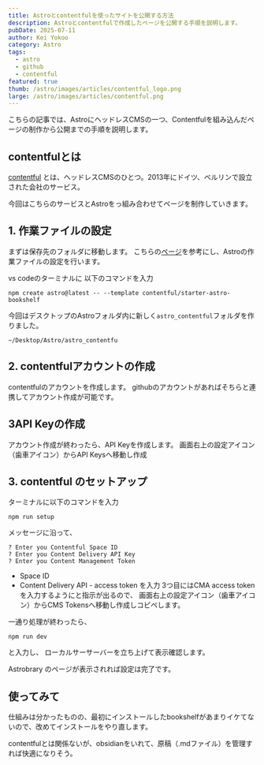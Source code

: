```yaml
---
title: Astroとcontentfulを使ったサイトを公開する方法
description: Astroとcontentfulで作成したページを公開する手順を説明します。
pubDate: 2025-07-11
author: Kei Yokoo
category: Astro
tags:
  - astro
  - github
  - contentful
featured: true
thumb: /astro/images/articles/contentful_logo.png
large: /astro/images/articles/contentful.png
---
```


こちらの記事では、AstroにヘッドレスCMSの一つ、Contentfulを組み込んだページの制作から公開までの手順を説明します。

## contentfulとは
[contentful](https://www.contentful.com) とは、ヘッドレスCMSのひとつ。2013年にドイツ、ベルリンで設立された会社のサービス。

今回はこちらのサービスとAstroをっ組み合わせてページを制作していきます。


## 1. 作業ファイルの設定

まずは保存先のフォルダに移動します。
こちらの[ページ](https://www.contentful.com/astro-starter/)を参考にし、Astroの作業ファイルの設定を行います。

vs codeのターミナルに
以下のコマンドを入力
```
npm create astro@latest -- --template contentful/starter-astro-bookshelf
```

今回はデスクトップのAstroフォルダ内に新しく`astro_contentful`フォルダを作りました。

```
~/Desktop/Astro/astro_contentfu
```


## 2. contentfulアカウントの作成
contentfulのアカウントを作成します。
githubのアカウントがあればそちらと連携してアカウント作成が可能です。


## 3API Keyの作成
アカウント作成が終わったら、API Keyを作成します。
画面右上の設定アイコン（歯車アイコン）からAPI Keysへ移動し作成

## 3. contentful のセットアップ
ターミナルに以下のコマンドを入力
```
npm run setup
``` 

メッセージに沿って、
```
? Enter you Contentful Space ID 
? Enter you Content Delivery API Key
? Enter you Content Management Token
```
- Space ID
- Content Delivery API - access token
を入力
3つ目にはCMA access tokenを入力するようにと指示が出るので、
画面右上の設定アイコン（歯車アイコン）からCMS Tokensへ移動し作成しコピペします。

一通り処理が終わったら、
```
npm run dev
```
と入力し、
ローカルサーサーバーを立ち上げて表示確認します。

Astrobrary
のページが表示されれば設定は完了です。

## 使ってみて
仕組みは分かったものの、最初にインストールしたbookshelfがあまりイケてないので、改めてインストールをやり直します。

contentfulとは関係ないが、obsidianをいれて、原稿（.mdファイル）を管理すれば快適になりそう。